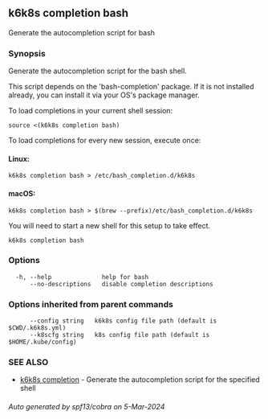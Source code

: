 ## k6k8s completion bash

Generate the autocompletion script for bash

### Synopsis

Generate the autocompletion script for the bash shell.

This script depends on the 'bash-completion' package.
If it is not installed already, you can install it via your OS's package manager.

To load completions in your current shell session:

	source <(k6k8s completion bash)

To load completions for every new session, execute once:

#### Linux:

	k6k8s completion bash > /etc/bash_completion.d/k6k8s

#### macOS:

	k6k8s completion bash > $(brew --prefix)/etc/bash_completion.d/k6k8s

You will need to start a new shell for this setup to take effect.


```
k6k8s completion bash
```

### Options

```
  -h, --help              help for bash
      --no-descriptions   disable completion descriptions
```

### Options inherited from parent commands

```
      --config string   k6k8s config file path (default is $CWD/.k6k8s.yml)
      --k8scfg string   k8s config file path (default is $HOME/.kube/config)
```

### SEE ALSO

* [k6k8s completion](k6k8s_completion.md)	 - Generate the autocompletion script for the specified shell

###### Auto generated by spf13/cobra on 5-Mar-2024
